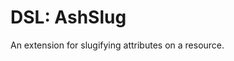<!--
This file was generated by Spark. Do not edit it by hand.
-->
# DSL: AshSlug

An extension for slugifying attributes on a resource.





<style type="text/css">.spark-required::after { content: "*"; color: red !important; }</style>
